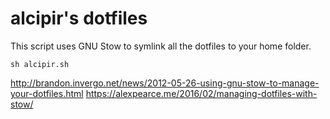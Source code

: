 alcipir's dotfiles
=====

This script uses GNU Stow to symlink all the dotfiles to your home folder.

```
sh alcipir.sh
```

http://brandon.invergo.net/news/2012-05-26-using-gnu-stow-to-manage-your-dotfiles.html
https://alexpearce.me/2016/02/managing-dotfiles-with-stow/

